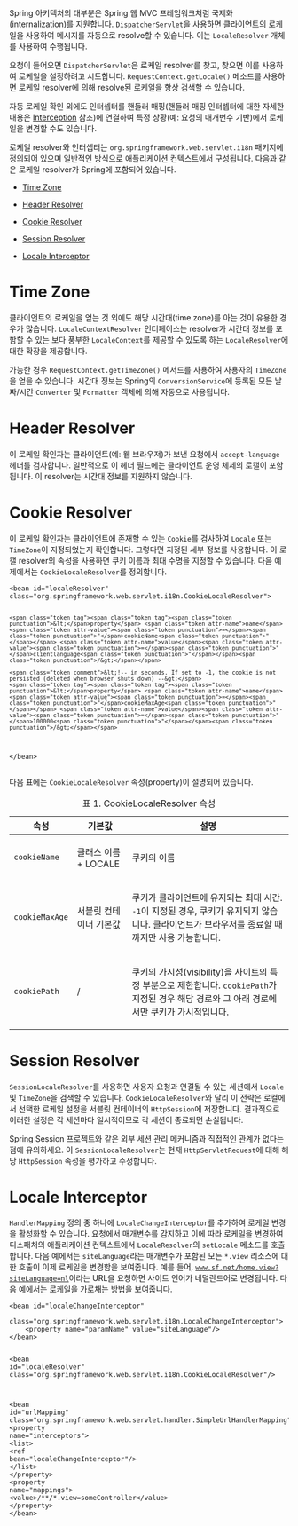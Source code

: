 <p>Spring 아키텍처의 대부분은 Spring 웹 MVC 프레임워크처럼 국제화(internalization)를 지원합니다. <code>DispatcherServlet</code>을 사용하면 클라이언트의 로케일을 사용하여 메시지를 자동으로 resolve할 수 있습니다. 이는 <code>LocaleResolver</code> 개체를 사용하여 수행됩니다.</p>
<p>요청이 들어오면 <code>DispatcherServlet</code>은 로케일 resolver를 찾고, 찾으면 이를 사용하여 로케일을 설정하려고 시도합니다. <code>RequestContext.getLocale()</code> 메소드를 사용하면 로케일 resolver에 의해 resolve된 로케일을 항상 검색할 수 있습니다.</p>
<p>자동 로케일 확인 외에도 인터셉터를 핸들러 매핑(핸들러 매핑 인터셉터에 대한 자세한 내용은 <a href="https://docs.spring.io/spring-framework/reference/web/webmvc/mvc-servlet/handlermapping-interceptor.html">Interception</a> 참조)에 연결하여 특정 상황(예: 요청의 매개변수 기반)에서 로케일을 변경할 수도 있습니다.</p>
<p>로케일 resolver와 인터셉터는 <code>org.springframework.web.servlet.i18n</code> 패키지에 정의되어 있으며 일반적인 방식으로 애플리케이션 컨텍스트에서 구성됩니다. 다음과 같은 로케일 resolver가 Spring에 포함되어 있습니다.</p>
<ul>
<li>
<p><a href="https://docs.spring.io/spring-framework/reference/web/webmvc/mvc-servlet/localeresolver.html#mvc-timezone">Time Zone</a></p>
</li>
<li>
<p><a href="https://docs.spring.io/spring-framework/reference/web/webmvc/mvc-servlet/localeresolver.html#mvc-localeresolver-acceptheader">Header Resolver</a></p>
</li>
<li>
<p><a href="https://docs.spring.io/spring-framework/reference/web/webmvc/mvc-servlet/localeresolver.html#mvc-localeresolver-cookie">Cookie Resolver</a></p>
</li>
<li>
<p><a href="https://docs.spring.io/spring-framework/reference/web/webmvc/mvc-servlet/localeresolver.html#mvc-localeresolver-session">Session Resolver</a></p>
</li>
<li>
<p><a href="https://docs.spring.io/spring-framework/reference/web/webmvc/mvc-servlet/localeresolver.html#mvc-localeresolver-interceptor">Locale Interceptor</a></p>
</li>
</ul>
<h1 id="time-zone">Time Zone</h1>
<p>클라이언트의 로케일을 얻는 것 외에도 해당 시간대(time zone)를 아는 것이 유용한 경우가 많습니다. <code>LocaleContextResolver</code> 인터페이스는 resolver가 시간대 정보를 포함할 수 있는 보다 풍부한 <code>LocaleContext</code>를 제공할 수 있도록 하는 <code>LocaleResolver</code>에 대한 확장을 제공합니다.</p>
<p>가능한 경우 <code>RequestContext.getTimeZone()</code> 메서드를 사용하여 사용자의 <code>TimeZone</code>을 얻을 수 있습니다. 시간대 정보는 Spring의 <code>ConversionService</code>에 등록된 모든 날짜/시간 <code>Converter</code> 및 <code>Formatter</code> 객체에 의해 자동으로 사용됩니다.</p>
<h1 id="header-resolver">Header Resolver</h1>
<p>이 로케일 확인자는 클라이언트(예: 웹 브라우저)가 보낸 요청에서 <code>accept-language</code> 헤더를 검사합니다. 일반적으로 이 헤더 필드에는 클라이언트 운영 체제의 로캘이 포함됩니다. 이 resolver는 시간대 정보를 지원하지 않습니다.</p>
<h1 id="cookie-resolver">Cookie Resolver</h1>
<p>이 로케일 확인자는 클라이언트에 존재할 수 있는 <code>Cookie</code>를 검사하여 <code>Locale</code> 또는 <code>TimeZone</code>이 지정되었는지 확인합니다. 그렇다면 지정된 세부 정보를 사용합니다. 이 로캘 resolver의 속성을 사용하면 쿠키 이름과 최대 수명을 지정할 수 있습니다. 다음 예제에서는 <code>CookieLocaleResolver</code>를 정의합니다.</p>
<pre><code class="language-xml"><span class="token tag"><span class="token tag"><span class="token punctuation">&lt;</span>bean</span> <span class="token attr-name">id</span><span class="token attr-value"><span class="token punctuation">=</span><span class="token punctuation">"</span>localeResolver<span class="token punctuation">"</span></span> <span class="token attr-name">class</span><span class="token attr-value"><span class="token punctuation">=</span><span class="token punctuation">"</span>org.springframework.web.servlet.i18n.CookieLocaleResolver<span class="token punctuation">"</span></span><span class="token punctuation">&gt;</span></span>

	<span class="token tag"><span class="token tag"><span class="token punctuation">&lt;</span>property</span> <span class="token attr-name">name</span><span class="token attr-value"><span class="token punctuation">=</span><span class="token punctuation">"</span>cookieName<span class="token punctuation">"</span></span> <span class="token attr-name">value</span><span class="token attr-value"><span class="token punctuation">=</span><span class="token punctuation">"</span>clientlanguage<span class="token punctuation">"</span></span><span class="token punctuation">/&gt;</span></span>

	<span class="token comment">&lt;!-- in seconds. If set to -1, the cookie is not persisted (deleted when browser shuts down) --&gt;</span>
	<span class="token tag"><span class="token tag"><span class="token punctuation">&lt;</span>property</span> <span class="token attr-name">name</span><span class="token attr-value"><span class="token punctuation">=</span><span class="token punctuation">"</span>cookieMaxAge<span class="token punctuation">"</span></span> <span class="token attr-name">value</span><span class="token attr-value"><span class="token punctuation">=</span><span class="token punctuation">"</span>100000<span class="token punctuation">"</span></span><span class="token punctuation">/&gt;</span></span>

<span class="token tag"><span class="token tag"><span class="token punctuation">&lt;/</span>bean</span><span class="token punctuation">&gt;</span></span></code></pre>
<p>다음 표에는 <code>CookieLocaleResolver</code> 속성(property)이 설명되어 있습니다.</p>
<table id="mvc-cookie-locale-resolver-props-tbl" class="tableblock frame-all grid-all stripes-odd stretch">
<caption class="title">표 1. CookieLocaleResolver 속성</caption>





<thead>
<tr>
<th class="tableblock halign-left valign-top">속성</th>
<th class="tableblock halign-left valign-top">기본값</th>
<th class="tableblock halign-left valign-top">설명</th>
</tr>
</thead>
<tbody>
<tr>
<td class="tableblock halign-left valign-top"><p class="tableblock"><code>cookieName</code></p></td>
<td class="tableblock halign-left valign-top"><p class="tableblock">클래스 이름 + LOCALE</p></td>
<td class="tableblock halign-left valign-top"><p class="tableblock">쿠키의 이름</p></td>
</tr>
<tr>
<td class="tableblock halign-left valign-top"><p class="tableblock"><code>cookieMaxAge</code></p></td>
<td class="tableblock halign-left valign-top"><p class="tableblock">서블릿 컨테이너 기본값</p></td>
<td class="tableblock halign-left valign-top"><p class="tableblock">쿠키가 클라이언트에 유지되는 최대 시간. <code>-1</code>이 지정된 경우, 쿠키가 유지되지 않습니다. 클라이언트가 브라우저를 종료할 때까지만 사용 가능합니다.</p></td>
</tr>
<tr>
<td class="tableblock halign-left valign-top"><p class="tableblock"><code>cookiePath</code></p></td>
<td class="tableblock halign-left valign-top"><p class="tableblock">/</p></td>
<td class="tableblock halign-left valign-top"><p class="tableblock">쿠키의 가시성(visibility)을 사이트의 특정 부분으로 제한합니다. <code>cookiePath</code>가 지정된 경우 해당 경로와 그 아래 경로에서만 쿠키가 가시적입니다.</p></td>
</tr>
</tbody>
</table>
<h1 id="session-resolver">Session Resolver</h1>
<p><code>SessionLocaleResolver</code>를 사용하면 사용자 요청과 연결될 수 있는 세션에서 <code>Locale</code> 및 <code>TimeZone</code>을 검색할 수 있습니다. <code>CookieLocaleResolver</code>와 달리 이 전략은 로컬에서 선택한 로케일 설정을 서블릿 컨테이너의 <code>HttpSession</code>에 저장합니다. 결과적으로 이러한 설정은 각 세션마다 일시적이므로 각 세션이 종료되면 손실됩니다.</p>
<p>Spring Session 프로젝트와 같은 외부 세션 관리 메커니즘과 직접적인 관계가 없다는 점에 유의하세요. 이 <code>SessionLocaleResolver</code>는 현재 <code>HttpServletRequest</code>에 대해 해당 <code>HttpSession</code> 속성을 평가하고 수정합니다.</p>
<h1 id="locale-interceptor">Locale Interceptor</h1>
<p><code>HandlerMapping</code> 정의 중 하나에 <code>LocaleChangeInterceptor</code>를 추가하여 로케일 변경을 활성화할 수 있습니다. 요청에서 매개변수를 감지하고 이에 따라 로케일을 변경하여 디스패처의 애플리케이션 컨텍스트에서 <code>LocaleResolver</code>의 <code>setLocale</code> 메소드를 호출합니다. 다음 예에서는 <code>siteLanguage</code>라는 매개변수가 포함된 모든 <code>*.view</code> 리소스에 대한 호출이 이제 로케일을 변경함을 보여줍니다. 예를 들어, <a href="https://www.sf.net/home.view?siteLanguage=nl"><code>www.sf.net/home.view?siteLanguage=nl</code></a>이라는 URL을 요청하면 사이트 언어가 네덜란드어로 변경됩니다. 다음 예에서는 로케일을 가로채는 방법을 보여줍니다.</p>
<pre><code class="language-xml"><span class="token tag"><span class="token tag"><span class="token punctuation">&lt;</span>bean</span> <span class="token attr-name">id</span><span class="token attr-value"><span class="token punctuation">=</span><span class="token punctuation">"</span>localeChangeInterceptor<span class="token punctuation">"</span></span>
		<span class="token attr-name">class</span><span class="token attr-value"><span class="token punctuation">=</span><span class="token punctuation">"</span>org.springframework.web.servlet.i18n.LocaleChangeInterceptor<span class="token punctuation">"</span></span><span class="token punctuation">&gt;</span></span>
	<span class="token tag"><span class="token tag"><span class="token punctuation">&lt;</span>property</span> <span class="token attr-name">name</span><span class="token attr-value"><span class="token punctuation">=</span><span class="token punctuation">"</span>paramName<span class="token punctuation">"</span></span> <span class="token attr-name">value</span><span class="token attr-value"><span class="token punctuation">=</span><span class="token punctuation">"</span>siteLanguage<span class="token punctuation">"</span></span><span class="token punctuation">/&gt;</span></span>
<span class="token tag"><span class="token tag"><span class="token punctuation">&lt;/</span>bean</span><span class="token punctuation">&gt;</span></span>

<span class="token tag"><span class="token tag"><span class="token punctuation">&lt;</span>bean</span> <span class="token attr-name">id</span><span class="token attr-value"><span class="token punctuation">=</span><span class="token punctuation">"</span>localeResolver<span class="token punctuation">"</span></span>
		<span class="token attr-name">class</span><span class="token attr-value"><span class="token punctuation">=</span><span class="token punctuation">"</span>org.springframework.web.servlet.i18n.CookieLocaleResolver<span class="token punctuation">"</span></span><span class="token punctuation">/&gt;</span></span>

<span class="token tag"><span class="token tag"><span class="token punctuation">&lt;</span>bean</span> <span class="token attr-name">id</span><span class="token attr-value"><span class="token punctuation">=</span><span class="token punctuation">"</span>urlMapping<span class="token punctuation">"</span></span>
		<span class="token attr-name">class</span><span class="token attr-value"><span class="token punctuation">=</span><span class="token punctuation">"</span>org.springframework.web.servlet.handler.SimpleUrlHandlerMapping<span class="token punctuation">"</span></span><span class="token punctuation">&gt;</span></span>
	<span class="token tag"><span class="token tag"><span class="token punctuation">&lt;</span>property</span> <span class="token attr-name">name</span><span class="token attr-value"><span class="token punctuation">=</span><span class="token punctuation">"</span>interceptors<span class="token punctuation">"</span></span><span class="token punctuation">&gt;</span></span>
		<span class="token tag"><span class="token tag"><span class="token punctuation">&lt;</span>list</span><span class="token punctuation">&gt;</span></span>
			<span class="token tag"><span class="token tag"><span class="token punctuation">&lt;</span>ref</span> <span class="token attr-name">bean</span><span class="token attr-value"><span class="token punctuation">=</span><span class="token punctuation">"</span>localeChangeInterceptor<span class="token punctuation">"</span></span><span class="token punctuation">/&gt;</span></span>
		<span class="token tag"><span class="token tag"><span class="token punctuation">&lt;/</span>list</span><span class="token punctuation">&gt;</span></span>
	<span class="token tag"><span class="token tag"><span class="token punctuation">&lt;/</span>property</span><span class="token punctuation">&gt;</span></span>
	<span class="token tag"><span class="token tag"><span class="token punctuation">&lt;</span>property</span> <span class="token attr-name">name</span><span class="token attr-value"><span class="token punctuation">=</span><span class="token punctuation">"</span>mappings<span class="token punctuation">"</span></span><span class="token punctuation">&gt;</span></span>
		<span class="token tag"><span class="token tag"><span class="token punctuation">&lt;</span>value</span><span class="token punctuation">&gt;</span></span>/**/*.view=someController<span class="token tag"><span class="token tag"><span class="token punctuation">&lt;/</span>value</span><span class="token punctuation">&gt;</span></span>
	<span class="token tag"><span class="token tag"><span class="token punctuation">&lt;/</span>property</span><span class="token punctuation">&gt;</span></span>
<span class="token tag"><span class="token tag"><span class="token punctuation">&lt;/</span>bean</span><span class="token punctuation">&gt;</span></span></code></pre>